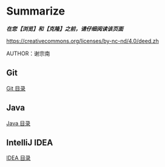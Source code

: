 # Summarize

***在您【浏览】和【克隆】之前，请仔细阅读该页面***

https://creativecommons.org/licenses/by-nc-nd/4.0/deed.zh

AUTHOR：谢宗南

## Git

[Git 目录](Git/Git_CONTENTS_目录.md)



## Java

[Java 目录](Java/JAVA_CONTENTS_目录.md)



## IntelliJ IDEA

[IDEA 目录](idea/IDEA_CONTENTS_目录.md)



